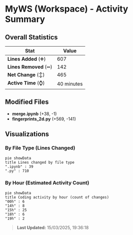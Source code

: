 # MyWS (Workspace) - Activity Summary 

## Overall Statistics

| Stat                   | Value                                                             |
| ---------------------- | ----------------------------------------------------------------- |
| **Lines Added** (➕)   | 607                                          |
| **Lines Removed** (➖) | 142                                        |
| **Net Change** (↕)    | 465                |
| **Active Time** (⌚)   | 40 minutes |


## Modified Files
- **merge.ipynb** (+38, -1)
- **fingerprints_2d.py** (+569, -141)

## Visualizations

### By File Type (Lines Changed)

```mermaid
pie showData
title Lines changed by file type
".ipynb" : 39
".py" : 710
```

### By Hour (Estimated Activity Count)

```mermaid
pie showData
title Coding activity by hour (count of changes)
"00h" : 6
"14h" : 8
"15h" : 25
"18h" : 6
"19h" : 2
```


> **Last Updated:** 15/03/2025, 19:36:18